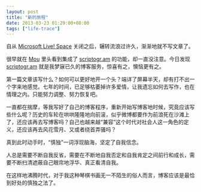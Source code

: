 ```yaml
---
layout: post
title: "新的旅程"
date: 2013-03-23 01:29:00+08:00
tags: ["life-trace"]
---
```


自从 [Microsoft Live! Space](#oops,it.has.dead.many.years) 关闭之后，辗转流浪过许久，渐渐地就不写文章了。

很早就在 [Mou][] 里头看到集成了 [scriptogr.am][] 的功能，却一直没注意。今日发现 [scriptogr.am][] 就是我梦寐已久的博客服务，惊喜有之，懊恼更有之。

第一篇文章该写什么？如何可以更好地开一个头？端详了屏幕半天，却有打不出一个字来地感觉。七年的时间，已足够枯萎掉许多爱情，让我遗忘如何去写作，也在情理之内。只能努力调整、努力恢复吧。

[Mou]: http://mouapp.com
[scriptogr.am]: http://scriptogr.am

<!--more-->

一直都在揣摩，等我写好了自己的博客程序，重新开始写博客地时候，究竟应该写些什么呢？历史的车轮在哄哄隆隆地向前滚，似乎微博都要作为前浪死在沙滩上了，还应该再去写博客吗？自己也越来越“兼容”这个时代对社会人这一角色的定义，还应该再去风花雪月、又或者绕首弄骚吗？

真到此时动手时，“慎独”一词浮现脑海，坚定了自我信念。

人总是需要不断自我反省，需要在不断地自我否定和自我肯定之间前行和成长，需要不断扫清遮蔽自己眼帘地浮华、真正看清自我。

在这样地沸腾时代，对于我这种琴棋书画无一不陌生的俗人而言，博客应该是最恰到好处的慎独之法了。

